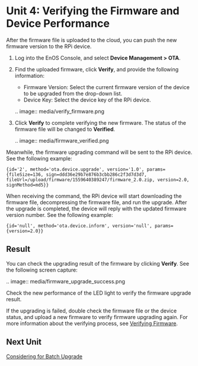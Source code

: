 # Unit 4: Verifying the Firmware and Device Performance

After the firmware file is uploaded to the cloud, you can push the new firmware version to the RPi device.

1. Log into the EnOS Console, and select **Device Management > OTA**.

2. Find the uploaded firmware, click **Verify**, and provide the following information:

   - Firmware Version: Select the current firmware version of the device to be upgraded from the drop-down list.
   - Device Key: Select the device key of the RPi device.

   .. image:: media/verify_firmware.png

3. Click **Verify** to complete verifying the new firmware. The status of the firmware file will be changed to **Verified**.

   .. image:: media/firmware_verified.png

Meanwhile, the firmware upgrading command will be sent to the RPi device. See the following example:

```
{id='2', method='ota.device.upgrade', version='1.0', params={fileSize=136, sign=ddd36e29b7e876b3cbb286c2f3d7d3d7, fileUrl=/upload/firmware/1559640389247/firmware_2.0.zip, version=2.0, signMethod=md5}}
```

When receiving the command, the RPi device will start downloading the firmware file, decompressing the firmware file, and run the upgrade. After the upgrade is completed, the device will reply with the updated firmware version number. See the following example:

```
{id='null', method='ota.device.inform', version='null', params={version=2.0}}
```

## Result

You can check the upgrading result of the firmware by clicking **Verify**. See the following screen capture:

.. image:: media/firmware_upgrade_success.png

Check the new performance of the LED light to verify the firmware upgrade result.

If the upgrading is failed, double check the firmware file or the device status, and upload a new firmware to verify firmware upgrading again. For more information about the verifying process, see [Verifying Firmware](/docs/device-connection/en/latest/howto/ota/verifying_firmware.html). 

## Next Unit

[Considering for Batch Upgrade](considering_batch_upgrade)

<!-- end -->